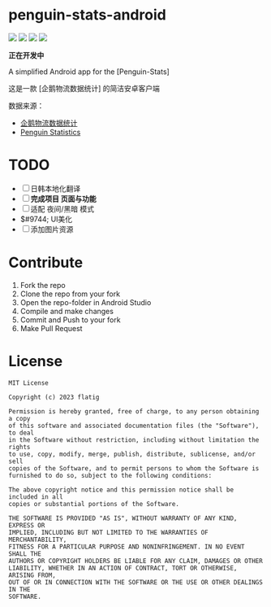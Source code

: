# penguin-stats-android

![](https://img.shields.io/badge/license-MIT-green)
![](https://img.shields.io/badge/platform-Android__x86--64-green)
![](https://img.shields.io/badge/state-developing-red)
![](https://img.shields.io/badge/build-passing-brightgreen)

**正在开发中**

A simplified Android app for the [Penguin-Stats]

这是一款 [企鹅物流数据统计] 的简洁安卓客户端

数据来源：

- [企鹅物流数据统计](https://penguin-stats.cn/)
- [Penguin Statistics](https://github.com/penguin-statistics)


# TODO

- &#9744; 日韩本地化翻译
- &#9744; **完成项目 页面与功能**
- &#9744; 适配 夜间/黑暗 模式
- $#9744; UI美化
- &#9744; 添加图片资源

# Contribute

1. Fork the repo
2. Clone the repo from your fork
3. Open the repo-folder in Android Studio
4. Compile and make changes
5. Commit and Push to your fork
6. Make Pull Request


# License

```
MIT License

Copyright (c) 2023 flatig

Permission is hereby granted, free of charge, to any person obtaining a copy
of this software and associated documentation files (the "Software"), to deal
in the Software without restriction, including without limitation the rights
to use, copy, modify, merge, publish, distribute, sublicense, and/or sell
copies of the Software, and to permit persons to whom the Software is
furnished to do so, subject to the following conditions:

The above copyright notice and this permission notice shall be included in all
copies or substantial portions of the Software.

THE SOFTWARE IS PROVIDED "AS IS", WITHOUT WARRANTY OF ANY KIND, EXPRESS OR
IMPLIED, INCLUDING BUT NOT LIMITED TO THE WARRANTIES OF MERCHANTABILITY,
FITNESS FOR A PARTICULAR PURPOSE AND NONINFRINGEMENT. IN NO EVENT SHALL THE
AUTHORS OR COPYRIGHT HOLDERS BE LIABLE FOR ANY CLAIM, DAMAGES OR OTHER
LIABILITY, WHETHER IN AN ACTION OF CONTRACT, TORT OR OTHERWISE, ARISING FROM,
OUT OF OR IN CONNECTION WITH THE SOFTWARE OR THE USE OR OTHER DEALINGS IN THE
SOFTWARE.


```
